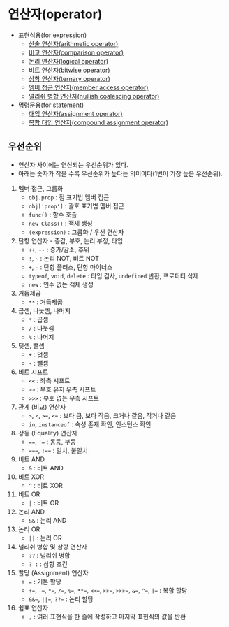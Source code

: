# 연산자(operator)

- 표현식용(for expression)
  - [산술 연산자(arithmetic operator)](./operator/arithmetic_operator.md)
  - [비교 연산자(comparison operator)](./operator/comparison_operator.md)
  - [논리 연산자(logical operator)](./operator/logical_operators.md)
  - [비트 연산자(bitwise operator)](./operator/bitwise_operator.md)
  - [삼항 연산자(ternary operator)](./operator/ternary_operator.md)
  - [멤버 접근 연산자(member access operator)](./operator/member_access_operator.md)
  - [널리쉬 병합 연산자(nullish coalescing operator)](./operator/nullish_coalescing_operator.md)
- 명령문용(for statement)
  - [대입 연산자(assignment operator)](./operator/assignment_operator.md)
  - [복합 대입 연산자(compound assignment operator)](./operator/compound_assignment_operator.md)

## 우선순위

- 연산자 사이에는 연산되는 우선순위가 있다.
- 아래는 숫자가 작을 수록 우선순위가 높다는 의미이다(1번이 가장 높은 우선순위).

1. 멤버 접근, 그룹화
   - `obj.prop` : 점 표기법 멤버 접근
   - `obj['prop']` : 괄호 표기법 멤버 접근
   - `func()` : 함수 호출
   - `new Class()` : 객체 생성
   - `(expression)` : 그룹화 / 우선 연산자
2. 단항 연산자 - 증감, 부호, 논리 부정, 타입
   - `++`, `--` : 증가/감소, 후위
   - `!`, `~` : 논리 NOT, 비트 NOT
   - `+`, `-` : 단항 플러스, 단항 마이너스
   - `typeof`, `void`, `delete` : 타입 검사, `undefined` 반환, 프로퍼티 삭제
   - `new` : 인수 없는 객체 생성
3. 거듭제곱
   - `**` : 거듭제곱
4. 곱셈, 나눗셈, 나머지
   - `*` : 곱셈
   - `/` : 나눗셈
   - `%` : 나머지
5. 덧셈, 뺄셈
   - `+` : 덧셈
   - `-` : 뺄셈
6. 비트 시프트
   - `<<` : 좌측 시프트
   - `>>` : 부호 유지 우측 시프트
   - `>>>` : 부호 없는 우측 시프트
7. 관계 (비교) 연산자
   - `>`, `<`, `>=`, `<=` : 보다 큼, 보다 작음, 크거나 같음, 작거나 같음
   - `in`, `instanceof` : 속성 존재 확인, 인스턴스 확인
8. 상등 (Equality) 연산자
   - `==`, `!=` : 동등, 부등
   - `===`, `!==` : 일치, 불일치
9. 비트 AND
   - `&` : 비트 AND
10. 비트 XOR
    - `^` : 비트 XOR
11. 비트 OR
    - `|` : 비트 OR
12. 논리 AND
    - `&&` : 논리 AND
13. 논리 OR
    - `||` : 논리 OR
14. 널리쉬 병합 및 삼항 연산자
    - `??` : 널리쉬 병합
    - `? :` : 삼항 조건
15. 할당 (Assignment) 연산자
    - `=` : 기본 할당
    - `+=`, `-=`, `*=`, `/=`, `%=`, `**=`, `<<=`, `>>=`, `>>>=`, `&=`, `^=`, `|=` : 복합 할당
    - `&&=`, `||=`, `??=` : 논리 할당
16. 쉼표 연산자
    - `,` : 여러 표현식을 한 줄에 작성하고 마지막 표현식의 값을 반환
